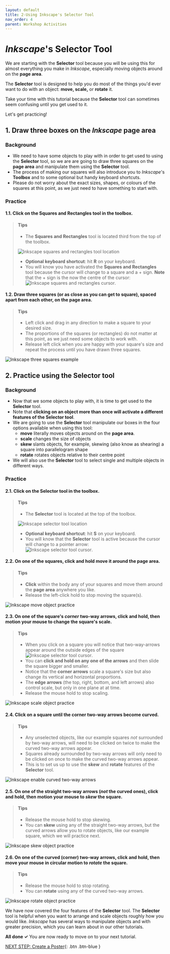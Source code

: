 ```yaml
---
layout: default
title: 2-Using Inkscape's Selector Tool
nav_order: 4
parent: Workshop Activities
---
```


# _Inkscape_'s Selector Tool

We are starting with the **Selector** tool because you will be using this for almost everything you make in _Inkscape_, especially moving objects around on the **page area**.

The **Selector** tool is designed to help you do most of the things you'd ever want to do with an object: **move, scale,** or **rotate** it.  

Take your time with this tutorial because the **Selector** tool can sometimes seem confusing until you get used to it. 

Let's get practicing! 

## 1. Draw three boxes on the _Inkscape_ page area

### Background
- We need to have some objects to play with in order to get used to using the **Selector** tool, so we are are going to draw three squares on the **page area** and manipulate them using the **Selector** tool. 
- The process of making our squares will also introduce you to _Inkscape_'s **Toolbox** and to some optional but handy keyboard shortcuts.
- Please do not worry about the exact sizes, shapes, or colours of the squares at this point, as we just need to have something to start with. 

### Practice
#### **1.1.** Click on the Squares and Rectangles tool in the toolbox. 

>#### Tips
>- The **Squares and Rectangles** tool is located third from the top of the toolbox.
>
>![Inkscape squares and rectangles tool location](images/squares-and-rectangles-tool-location.png)
>
>- **Optional keyboard shortcut**: hit **R** on your keyboard.
>- You will know you have activated the **Squares and Rectangles** tool because the cursor will change to a square and a + sign. **Note** that the + sign is the now the centre of the cursor:![Inkscape squares and rectangles cursor](images/squares-and-rectangles-cursor.png).

#### **1.2.** **Draw three squares (or as close as you can get to square)**, spaced apart from each other, on the **page area**. 

>#### Tips
>- Left click and drag in any direction to make a square to your desired size. 
>- The proportions of the squares (or rectangles) do not matter at this point, as we just need some objects to work with. 
>- Release left click when you are happy with your square's size and repeat the process until you have drawn three squares. 

![Inkscape three squares example](images/three-squares-example.png)

## 2. Practice using the **Selector** tool

### Background
- Now that we some objects to play with, it is time to get used to the **Selector** tool. 
- Note that **clicking on an object more than once will activate a different features of the Selector tool**. 
- We are going to use the **Selector** tool manipulate our boxes in the four options available when using this tool:
  - **move** literally moves objects around on the **page area**. 
  - **scale** changes the size of objects
  - **skew** slants objects, for example, skewing (also know as shearing) a square into parallelogram shape
  - **rotate** rotates objects relative to their centre point
- We will also use the **Selector** tool to select single and multiple objects in different ways. 

### Practice
#### **2.1.** Click on the Selector tool in the toolbox. 

>#### Tips
>- The **Selector** tool is located at the top of the toolbox. 
>
>![Inkscape selector tool location](images/selector-tool-location.png)
>
>- **Optional keyboard shortcut**: hit **S** on your keyboard.
>- You will know that the **Selector** tool is active because the cursor will change to a pointer arrow:<br/>
>![Inkscape selector tool cursor](images/selector-tool-cursor.png).

#### **2.2.** On one of the squares, click and hold move it around the page area. 

>#### Tips
>- **Click** within the body any of your squares and move them around the **page area** anywhere you like. 
>- Release the left-click hold to stop moving the square(s).<br/>

![Inkscape move object practice](images/selector-move.png)

#### **2.3.** On one of the square's _corner_ two-way arrows, click and hold, then motion your mouse to change the square's scale. 

>#### Tips
>- When you click on a square you will notice that two-way-arrows appear around the outside edges of the square ![Inkscape selector tool cursor](images/two-way-arrow.png). 
>- You can **click and hold on any one of the arrows** and then slide the square bigger and smaller.
>- Notice that the **corner arrows** scale a square's size but also change its vertical and horizontal proportions. 
>- The **edge arrows** (the top, right, bottom, and left arrows) also control scale, but only in one plane at at time.   
>- Release the mouse hold to stop scaling. 

![Inkscape scale object practice](images/rescaled-squares.png)

#### **2.4.** Click on a square until the corner two-way arrows become curved. 

>#### Tips 
>- Any unselected objects, like our example squares _not_ surrounded by two-way arrows, will need to be clicked on twice to make the curved two-way arrows appear. 
>- Squares already surrounded by two-way arrows will only need to be clicked on once to make the curved two-way arrows appear. 
>- This is to set us up to use the **skew** and **rotate** features of the **Selector** tool.

![Inkscape enable curved two-way arrows](images/curved-arrows.png)

#### **2.5.** On one of the straight two-way arrows (_not_ the curved ones), click and hold, then motion your mouse to _skew_ the square.   

>#### Tips 
>- Release the mouse hold to stop skewing.
>- You can **skew** using any of the straight two-way arrows, but the curved arrows allow you to rotate objects, like our example square, which we will practice next. 

![Inkscape skew object practice](images/skew-practice.png)

#### **2.6.** On one of the curved (corner) two-way arrows, click and hold, then move your mouse in circular motion to _rotate_ the square.   

>#### Tips 
>- Release the mouse hold to stop rotating.
>- You can **rotate** using any of the curved two-way arrows. 

![Inkscape rotate object practice](images/rotate-practice.png)

We have now covered the four features of the **Selector** tool. The **Selector** tool is helpful when you want to arrange and scale objects roughly how you would like. _Inkscape_ has several ways to manipulate objects and with greater precision, which you can learn about in our other tutorials.  

**All done ✓** You are now ready to move on to your next tutorial. 

[NEXT STEP: Create a Poster](activity-3.html){: .btn .btn-blue }
